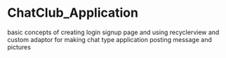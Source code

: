 # ChatClub_Application
basic concepts of creating login signup page and using recyclerview and custom adaptor for making chat type application
posting message and pictures
